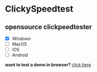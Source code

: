# ClickySpeedtest

## opensource clickpeedtester

- [X] Windows
- [ ] MacOS
- [ ] IOS
- [ ] Android

**want to test a demo in browser?** [click here](cpstest.volxphy.de)
